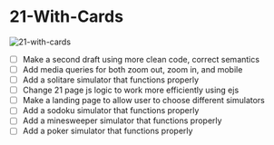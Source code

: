 # 21-With-Cards

 ![21-with-cards](https://user-images.githubusercontent.com/66279068/186752521-c42cb020-7841-47a5-bc65-c73fb2975cb4.PNG)

- [ ] Make a second draft using more clean code, correct semantics
- [ ] Add media queries for both zoom out, zoom in, and mobile
- [ ] Add a solitare simulator that functions properly
- [ ] Change 21 page js logic to work more efficiently using ejs
- [ ] Make a landing page to allow user to choose different simulators
- [ ] Add a sodoku simulator that functions properly
- [ ] Add a minesweeper simulator that functions properly
- [ ] Add a poker simulator that functions properly
